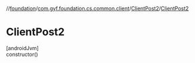 //[foundation](../../../index.md)/[com.gyf.foundation.cs.common.client](../index.md)/[ClientPost2](index.md)/[ClientPost2](-client-post2.md)

# ClientPost2

[androidJvm]\
constructor()